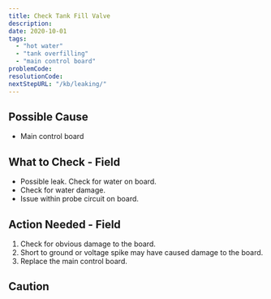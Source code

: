 ```yaml
---
title: Check Tank Fill Valve
description:
date: 2020-10-01
tags:
  - "hot water"
  - "tank overfilling"
  - "main control board"
problemCode: 
resolutionCode: 
nextStepURL: "/kb/leaking/"
---
```

## Possible Cause

- Main control board

## What to Check - Field

- Possible leak. Check for water on board.
- Check for water damage.
- Issue within probe circuit on board.

## Action Needed - Field

1) Check for obvious damage to the board.
2) Short to ground or voltage spike may have caused damage to the board.
3) Replace the main control board.

## Caution
